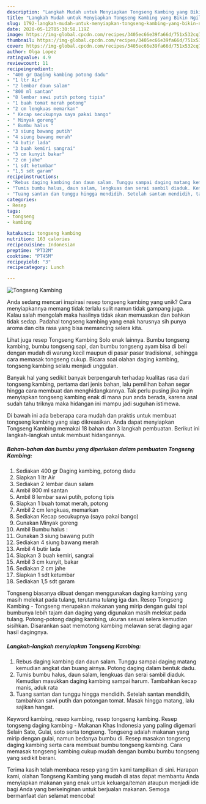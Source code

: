 ```yaml
---
description: "Langkah Mudah untuk Menyiapkan Tongseng Kambing yang Bikin Ngiler"
title: "Langkah Mudah untuk Menyiapkan Tongseng Kambing yang Bikin Ngiler"
slug: 1792-langkah-mudah-untuk-menyiapkan-tongseng-kambing-yang-bikin-ngiler
date: 2020-05-12T05:30:58.119Z
image: https://img-global.cpcdn.com/recipes/3405ec66e39fa66d/751x532cq70/tongseng-kambing-foto-resep-utama.jpg
thumbnail: https://img-global.cpcdn.com/recipes/3405ec66e39fa66d/751x532cq70/tongseng-kambing-foto-resep-utama.jpg
cover: https://img-global.cpcdn.com/recipes/3405ec66e39fa66d/751x532cq70/tongseng-kambing-foto-resep-utama.jpg
author: Olga Lopez
ratingvalue: 4.9
reviewcount: 11
recipeingredient:
- "400 gr Daging kambing potong dadu"
- "1 ltr Air"
- "2 lembar daun salam"
- "800 ml santan"
- "8 lembar sawi putih potong tipis"
- "1 buah tomat merah potong"
- "2 cm lengkuas memarkan"
- " Kecap secukupnya saya pakai bango"
- " Minyak goreng"
- " Bumbu halus "
- "3 siung bawang putih"
- "4 siung bawang merah"
- "4 butir lada"
- "3 buah kemiri sangrai"
- "3 cm kunyit bakar"
- "2 cm jahe"
- "1 sdt ketumbar"
- "1,5 sdt garam"
recipeinstructions:
- "Rebus daging kambing dan daun salam. Tunggu sampai daging matang kemudian angkat dan buang airnya. Potong daging dalam bentuk dadu."
- "Tumis bumbu halus, daun salam, lengkuas dan serai sambil diaduk. Kemudian masukkan daging kambing sampai harum. Tambahkan kecap manis, aduk rata"
- "Tuang santan dan tunggu hingga mendidih. Setelah santan mendidih, tambahkan sawi putih dan potongan tomat. Masak hingga matang, lalu sajikan hangat."
categories:
- Resep
tags:
- tongseng
- kambing

katakunci: tongseng kambing 
nutrition: 163 calories
recipecuisine: Indonesian
preptime: "PT32M"
cooktime: "PT45M"
recipeyield: "3"
recipecategory: Lunch

---
```



![Tongseng Kambing](https://img-global.cpcdn.com/recipes/3405ec66e39fa66d/751x532cq70/tongseng-kambing-foto-resep-utama.jpg)

Anda sedang mencari inspirasi resep tongseng kambing yang unik? Cara menyiapkannya memang tidak terlalu sulit namun tidak gampang juga. Kalau salah mengolah maka hasilnya tidak akan memuaskan dan bahkan tidak sedap. Padahal tongseng kambing yang enak harusnya sih punya aroma dan cita rasa yang bisa memancing selera kita.

Lihat juga resep Tongseng Kambing Solo enak lainnya. Bumbu tongseng kambing, bumbu tongseng sapi, dan bumbu tongseng ayam bisa di beli dengan mudah di warung kecil maupun di pasar pasar tradisional, sehingga cara memasak tongseng cukup. Bicara soal olahan daging kambing, tongseng kambing selalu menjadi unggulan.

Banyak hal yang sedikit banyak berpengaruh terhadap kualitas rasa dari tongseng kambing, pertama dari jenis bahan, lalu pemilihan bahan segar hingga cara membuat dan menghidangkannya. Tak perlu pusing jika ingin menyiapkan tongseng kambing enak di mana pun anda berada, karena asal sudah tahu triknya maka hidangan ini mampu jadi suguhan istimewa.


Di bawah ini ada beberapa cara mudah dan praktis untuk membuat tongseng kambing yang siap dikreasikan. Anda dapat menyiapkan Tongseng Kambing memakai 18 bahan dan 3 langkah pembuatan. Berikut ini langkah-langkah untuk membuat hidangannya.

<!--inarticleads1-->

##### Bahan-bahan dan bumbu yang diperlukan dalam pembuatan Tongseng Kambing:

1. Sediakan 400 gr Daging kambing, potong dadu
1. Siapkan 1 ltr Air
1. Sediakan 2 lembar daun salam
1. Ambil 800 ml santan
1. Ambil 8 lembar sawi putih, potong tipis
1. Siapkan 1 buah tomat merah, potong
1. Ambil 2 cm lengkuas, memarkan
1. Sediakan  Kecap secukupnya (saya pakai bango)
1. Gunakan  Minyak goreng
1. Ambil  Bumbu halus :
1. Gunakan 3 siung bawang putih
1. Sediakan 4 siung bawang merah
1. Ambil 4 butir lada
1. Siapkan 3 buah kemiri, sangrai
1. Ambil 3 cm kunyit, bakar
1. Sediakan 2 cm jahe
1. Siapkan 1 sdt ketumbar
1. Sediakan 1,5 sdt garam


Tongseng biasanya dibuat dengan menggunakan daging kambing yang masih melekat pada tulang, terutama tulang iga dan. Resep Tongseng Kambing - Tongseng merupakan makanan yang mirip dengan gulai tapi bumbunya lebih tajam dan daging yang digunakan masih melekat pada tulang. Potong-potong daging kambing, ukuran sesuai selera kemudian sisihkan. Disarankan saat memotong kambing melawan serat daging agar hasil dagingnya. 

<!--inarticleads2-->

##### Langkah-langkah menyiapkan Tongseng Kambing:

1. Rebus daging kambing dan daun salam. Tunggu sampai daging matang kemudian angkat dan buang airnya. Potong daging dalam bentuk dadu.
1. Tumis bumbu halus, daun salam, lengkuas dan serai sambil diaduk. Kemudian masukkan daging kambing sampai harum. Tambahkan kecap manis, aduk rata
1. Tuang santan dan tunggu hingga mendidih. Setelah santan mendidih, tambahkan sawi putih dan potongan tomat. Masak hingga matang, lalu sajikan hangat.


Keyword kambing, resep kambing, resep tongseng kambing. Resep tongseng daging kambing - Makanan Khas Indonesia yang paling digemari Selain Sate, Gulai, soto serta tongseng. Tongseng adalah makanan yang mirip dengan gulai, namun bedanya bumbu di. Resep masakan tongseng daging kambing serta cara membuat bumbu tongseng kambing. Cara memasak tongseng kambing cukup mudah dengan bumbu bumbu tongseng yang sedikit berani. 

Terima kasih telah membaca resep yang tim kami tampilkan di sini. Harapan kami, olahan Tongseng Kambing yang mudah di atas dapat membantu Anda menyiapkan makanan yang enak untuk keluarga/teman ataupun menjadi ide bagi Anda yang berkeinginan untuk berjualan makanan. Semoga bermanfaat dan selamat mencoba!
